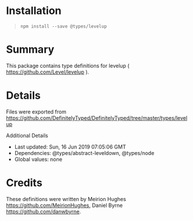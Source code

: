 # Installation
> `npm install --save @types/levelup`

# Summary
This package contains type definitions for levelup ( https://github.com/Level/levelup ).

# Details
Files were exported from https://github.com/DefinitelyTyped/DefinitelyTyped/tree/master/types/levelup

Additional Details
 * Last updated: Sun, 16 Jun 2019 07:05:06 GMT
 * Dependencies: @types/abstract-leveldown, @types/node
 * Global values: none

# Credits
These definitions were written by Meirion Hughes <https://github.com/MeirionHughes>, Daniel Byrne <https://github.com/danwbyrne>.
